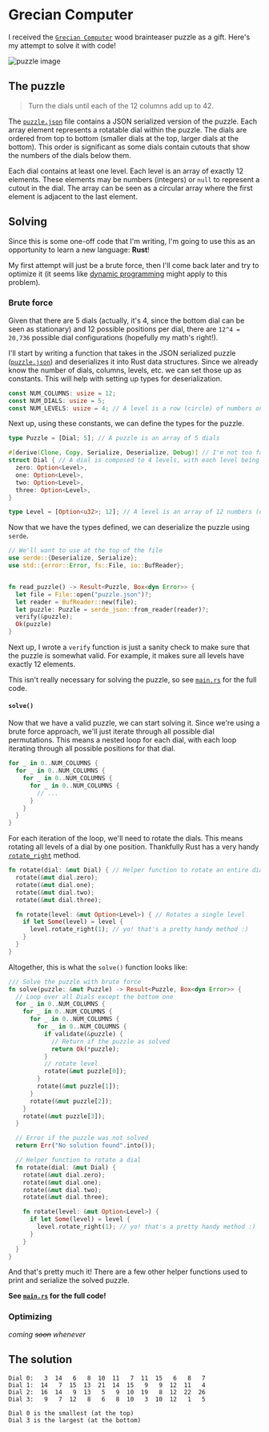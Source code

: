 # Grecian Computer

I received the [`Grecian
Computer`](https://projectgeniusinc.com/grecian-computer/) wood brainteaser
puzzle as a gift. Here's my attempt to solve it with code!

![puzzle image](https://m.media-amazon.com/images/I/91-AcA-07gL.jpg)

## The puzzle

> Turn the dials until each of the 12 columns add up to 42.

The [`puzzle.json`](puzzle.json) file contains a JSON serialized version of the
puzzle. Each array element represents a rotatable dial within the puzzle. The
dials are ordered from top to bottom (smaller dials at the top, larger dials at
the bottom). This order is significant as some dials contain cutouts that show
the numbers of the dials below them.

Each dial contains at least one level. Each level is an array of exactly 12
elements. These elements may be numbers (integers) or `null` to represent a
cutout in the dial. The array can be seen as a circular array where the first
element is adjacent to the last element.

## Solving

Since this is some one-off code that I'm writing, I'm going to use this as an
opportunity to learn a new language: **Rust**!

My first attempt will just be a brute force, then I'll come back later and try
to optimize it (it seems like [dynamic
programming](https://en.wikipedia.org/wiki/Dynamic_programming) might apply to
this problem).

### Brute force

Given that there are 5 dials (actually, it's 4, since the bottom dial can be
seen as stationary) and 12 possible positions per dial, there are `12^4 =
20,736` possible dial configurations (hopefully my math's right!).

I'll start by writing a function that takes in the JSON serialized puzzle
([`puzzle.json`](puzzle.json)) and deserializes it into Rust data structures.
Since we already know the number of dials, columns, levels, etc. we can set
those up as constants. This will help with setting up types for deserialization.

```rust
const NUM_COLUMNS: usize = 12;
const NUM_DIALS: usize = 5;
const NUM_LEVELS: usize = 4; // A level is a row (circle) of numbers on a dial
```

Next up, using these constants, we can define the types for the puzzle.

```rust
type Puzzle = [Dial; 5]; // A puzzle is an array of 5 dials

#[derive(Clone, Copy, Serialize, Deserialize, Debug)] // I'm not too familiar with Rust's derive macros, but this lets us use serde to serialize and deserialize the puzzle (as well as copy the object).
struct Dial { // A dial is composed to 4 levels, with each level being optional.
  zero: Option<Level>,
  one: Option<Level>,
  two: Option<Level>,
  three: Option<Level>,
}

type Level = [Option<u32>; 12]; // A level is an array of 12 numbers (or nulls)
```

Now that we have the types defined, we can deserialize the puzzle using `serde`.

```rust
// We'll want to use at the top of the file
use serde::{Deserialize, Serialize};
use std::{error::Error, fs::File, io::BufReader};


fn read_puzzle() -> Result<Puzzle, Box<dyn Error>> {
  let file = File::open("puzzle.json")?;
  let reader = BufReader::new(file);
  let puzzle: Puzzle = serde_json::from_reader(reader)?;
  verify(&puzzle);
  Ok(puzzle)
}
```

Next up, I wrote a `verify` function is just a sanity check to make sure that
the puzzle is somewhat valid. For example, it makes sure all levels have exactly
12 elements.

This isn't really necessary for solving the puzzle, so see
[`main.rs`](src/main.rs) for the full code.

#### `solve()`

Now that we have a valid puzzle, we can start solving it. Since we're using a
brute force approach, we'll just iterate through all possible dial permutations.
This means a nested loop for each dial, with each loop iterating through all
possible positions for that dial.

```rust
for _ in 0..NUM_COLUMNS {
  for _ in 0..NUM_COLUMNS {
    for _ in 0..NUM_COLUMNS {
      for _ in 0..NUM_COLUMNS {
        // ...
      }
    }
  }
}
```

For each iteration of the loop, we'll need to rotate the dials. This means
rotating all levels of a dial by one position. Thankfully Rust has a very handy
[`rotate_right`](https://doc.rust-lang.org/stable/std/primitive.slice.html#method.rotate_right)
method.

```rust
fn rotate(dial: &mut Dial) { // Helper function to rotate an entire dial
  rotate(&mut dial.zero);
  rotate(&mut dial.one);
  rotate(&mut dial.two);
  rotate(&mut dial.three);

  fn rotate(level: &mut Option<Level>) { // Rotates a single level
    if let Some(level) = level {
      level.rotate_right(1); // yo! that's a pretty handy method :)
    }
  }
}
```

Altogether, this is what the `solve()` function looks like:

```rust
/// Solve the puzzle with brute force
fn solve(puzzle: &mut Puzzle) -> Result<Puzzle, Box<dyn Error>> {
  // Loop over all Dials except the bottom one
  for _ in 0..NUM_COLUMNS {
    for _ in 0..NUM_COLUMNS {
      for _ in 0..NUM_COLUMNS {
        for _ in 0..NUM_COLUMNS {
          if validate(&puzzle) {
            // Return if the puzzle as solved
            return Ok(*puzzle);
          }
          // rotate level
          rotate(&mut puzzle[0]);
        }
        rotate(&mut puzzle[1]);
      }
      rotate(&mut puzzle[2]);
    }
    rotate(&mut puzzle[3]);
  }

  // Error if the puzzle was not solved
  return Err("No solution found".into());

  // Helper function to rotate a dial
  fn rotate(dial: &mut Dial) {
    rotate(&mut dial.zero);
    rotate(&mut dial.one);
    rotate(&mut dial.two);
    rotate(&mut dial.three);

    fn rotate(level: &mut Option<Level>) {
      if let Some(level) = level {
        level.rotate_right(1); // yo! that's a pretty handy method :)
      }
    }
  }
}
```

And that's pretty much it! There are a few other helper functions used to print
and serialize the solved puzzle.

**See [`main.rs`](src/main.rs) for the full code!**

### Optimizing

*coming ~~soon~~ whenever*

## The solution

```
Dial 0:   3  14   6   8  10  11   7  11  15   6   8   7 
Dial 1:  14   7  15  13  21  14  15   9   9  12  11   4 
Dial 2:  16  14   9  13   5   9  10  19   8  12  22  26 
Dial 3:   9   7  12   8   6   8  10   3  10  12   1   5 

Dial 0 is the smallest (at the top)
Dial 3 is the largest (at the bottom)
```
